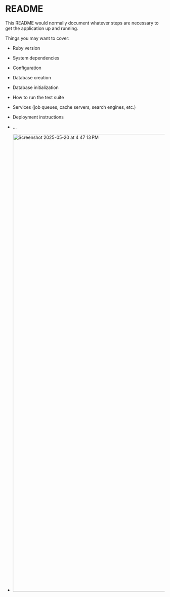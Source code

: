 # README

This README would normally document whatever steps are necessary to get the
application up and running.

Things you may want to cover:

* Ruby version

* System dependencies

* Configuration

* Database creation

* Database initialization

* How to run the test suite

* Services (job queues, cache servers, search engines, etc.)

* Deployment instructions

* ...

* <img width="1440" alt="Screenshot 2025-05-20 at 4 47 13 PM" src="https://github.com/user-attachments/assets/cc5dbf31-f1aa-4666-9087-00e922b4743f" />

